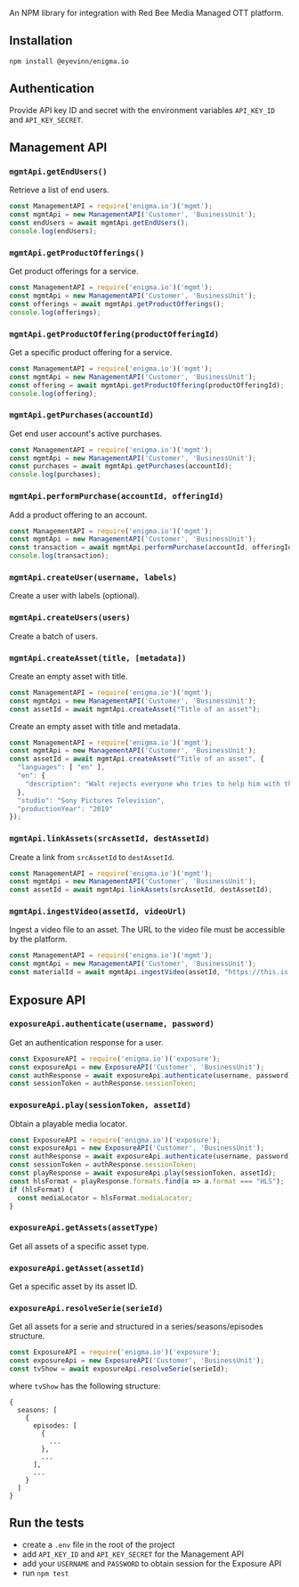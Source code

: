 An NPM library for integration with Red Bee Media Managed OTT platform.

## Installation

```
npm install @eyevinn/enigma.io
```

## Authentication

Provide API key ID and secret with the environment variables `API_KEY_ID` and `API_KEY_SECRET`.

## Management API

### `mgmtApi.getEndUsers()`

Retrieve a list of end users.

```js
const ManagementAPI = require('enigma.io')('mgmt');
const mgmtApi = new ManagementAPI('Customer', 'BusinessUnit');
const endUsers = await mgmtApi.getEndUsers();
console.log(endUsers);
```

### `mgmtApi.getProductOfferings()`

Get product offerings for a service.

```js
const ManagementAPI = require('enigma.io')('mgmt');
const mgmtApi = new ManagementAPI('Customer', 'BusinessUnit');
const offerings = await mgmtApi.getProductOfferings();
console.log(offerings);
```

### `mgmtApi.getProductOffering(productOfferingId)`

Get a specific product offering for a service.

```js
const ManagementAPI = require('enigma.io')('mgmt');
const mgmtApi = new ManagementAPI('Customer', 'BusinessUnit');
const offering = await mgmtApi.getProductOffering(productOfferingId);
console.log(offering);
```

### `mgmtApi.getPurchases(accountId)`

Get end user account's active purchases.

```js
const ManagementAPI = require('enigma.io')('mgmt');
const mgmtApi = new ManagementAPI('Customer', 'BusinessUnit');
const purchases = await mgmtApi.getPurchases(accountId);
console.log(purchases);
```

### `mgmtApi.performPurchase(accountId, offeringId)`

Add a product offering to an account.

```js
const ManagementAPI = require('enigma.io')('mgmt');
const mgmtApi = new ManagementAPI('Customer', 'BusinessUnit');
const transaction = await mgmtApi.performPurchase(accountId, offeringId);
console.log(transaction);
```

### `mgmtApi.createUser(username, labels)`

Create a user with labels (optional).

### `mgmtApi.createUsers(users)`

Create a batch of users.

### `mgmtApi.createAsset(title, [metadata])`

Create an empty asset with title.

```js
const ManagementAPI = require('enigma.io')('mgmt');
const mgmtApi = new ManagementAPI('Customer', 'BusinessUnit');
const assetId = await mgmtApi.createAsset("Title of an asset");
```

Create an empty asset with title and metadata.

```js
const ManagementAPI = require('enigma.io')('mgmt');
const mgmtApi = new ManagementAPI('Customer', 'BusinessUnit');
const assetId = await mgmtApi.createAsset("Title of an asset", {
  "languages": [ "en" ],
  "en": {
    "description": "Walt rejects everyone who tries to help him with the cancer. Jesse tries his best to create Walt's meth, with the help of an old friend."
  },
  "studio": "Sony Pictures Television",
  "productionYear": "2019"
});
```

### `mgmtApi.linkAssets(srcAssetId, destAssetId)`

Create a link from `srcAssetId` to `destAssetId`.

```js
const ManagementAPI = require('enigma.io')('mgmt');
const mgmtApi = new ManagementAPI('Customer', 'BusinessUnit');
const assetId = await mgmtApi.linkAssets(srcAssetId, destAssetId);
```

### `mgmtApi.ingestVideo(assetId, videoUrl)`

Ingest a video file to an asset. The URL to the video file must be accessible by the platform.

```js
const ManagementAPI = require('enigma.io')('mgmt');
const mgmtApi = new ManagementAPI('Customer', 'BusinessUnit');
const materialId = await mgmtApi.ingestVideo(assetId, "https://this.is.where.my.video.is/video.mp4");
```

## Exposure API

### `exposureApi.authenticate(username, password)`

Get an authentication response for a user.

```js
const ExposureAPI = require('enigma.io')('exposure');
const exposureApi = new ExposureAPI('Customer', 'BusinessUnit');
const authResponse = await exposureApi.authenticate(username, password);
const sessionToken = authResponse.sessionToken;
```

### `exposureApi.play(sessionToken, assetId)`

Obtain a playable media locator.

```js
const ExposureAPI = require('enigma.io')('exposure');
const exposureApi = new ExposureAPI('Customer', 'BusinessUnit');
const authResponse = await exposureApi.authenticate(username, password);
const sessionToken = authResponse.sessionToken;
const playResponse = await exposureApi.play(sessionToken, assetId);
const hlsFormat = playResponse.formats.find(a => a.format === "HLS");
if (hlsFormat) {
  const mediaLocator = hlsFormat.mediaLocator;
}
```

### `exposureApi.getAssets(assetType)`

Get all assets of a specific asset type.

### `exposureApi.getAsset(assetId)`

Get a specific asset by its asset ID.

### `exposureApi.resolveSerie(serieId)`

Get all assets for a serie and structured in a series/seasons/episodes structure.

```js
const ExposureAPI = require('enigma.io')('exposure');
const exposureApi = new ExposureAPI('Customer', 'BusinessUnit');
const tvShow = await exposureApi.resolveSerie(serieId);
```

where `tvShow` has the following structure:

```
{
  seasons: [
    {
      episodes: [
        {
          ...
        },
        ...
      ],
      ...
    }
  ]
}
```

## Run the tests

- create a `.env` file in the root of the project
- add `API_KEY_ID` and `API_KEY_SECRET` for the Management API
- add your `USERNAME` and `PASSWORD` to obtain session for the Exposure API
- run `npm test`
